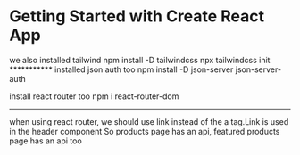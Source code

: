 # Getting Started with Create React App

we also installed tailwind 
 npm install -D tailwindcss
npx tailwindcss init
***********  installed json auth too          npm install -D json-server json-server-auth

install react router too           npm i react-router-dom
***********************************************
when using react router, we should use link instead of the a tag.Link is used in the header component 
So products page has an api, featured products page has an api too
